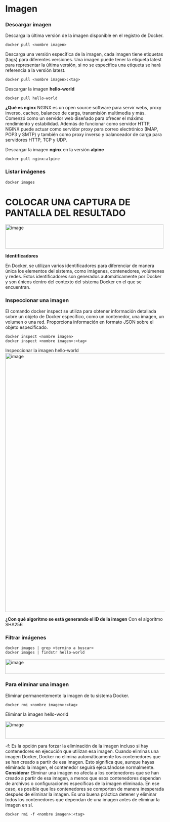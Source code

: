 # Imagen
### Descargar imagen
Descarga la última versión de la imagen disponible en el registro de Docker.

```
docker pull <nombre imagen> 
```

Descarga una versión específica de la imagen, cada imagen tiene etiquetas (tags) para diferentes versiones.
Una imagen puede tener la etiqueta latest para representar la última versión, si no se especifica una etiqueta se hará referencia a la versión latest.

```
docker pull <nombre imagen>:<tag>
```

Descargar la imagen **hello-world**
```
docker pull hello-world
```

**¿Qué es nginx**
NGINX es un open source software para servir webs, proxy inverso, cacheo, balanceo de carga, transmisión multimedia y más. Comenzó como un servidor web diseñado para ofrecer el máximo rendimiento y estabilidad. Además de funcionar como servidor HTTP, NGINX puede actuar como servidor proxy para correo electrónico (IMAP, POP3 y SMTP) y también como proxy inverso y balanceador de carga para servidores HTTP, TCP y UDP. 

Descargar la imagen  **nginx** en la versión **alpine**
```
docker pull nginx:alpine
```


### Listar imágenes

```
docker images
```

# COLOCAR UNA CAPTURA DE PANTALLA DEL RESULTADO 
<img width="500" height="77" alt="image" src="https://github.com/user-attachments/assets/7cc44241-fa85-429d-b09e-5c18da2f9173" />

**Identificadores**

En Docker, se utilizan varios identificadores para diferenciar de manera única los elementos del sistema, como imágenes, contenedores, volúmenes y redes. Estos identificadores son generados automáticamente por Docker y son únicos dentro del contexto del sistema Docker en el que se encuentran. 

### Inspeccionar una imagen
El comando docker inspect se utiliza para obtener información detallada sobre un objeto de Docker específico, como un contenedor, una imagen, un volumen o una red.  Proporciona información en formato JSON sobre el objeto especificado.

```
docker inspect <nombre imagen>
docker inspect <nombre imagen>:<tag>
```

Inspeccionar la imagen hello-world 
<img width="787" height="819" alt="image" src="https://github.com/user-attachments/assets/6e76b816-7488-4969-82b3-3975a2d677c0" />


**¿Con qué algoritmo se está generando el ID de la imagen**
Con el algoritmo SHA256

### Filtrar imágenes

```
docker images | grep <termino a buscar>
docker images | findstr hello-world

```
<img width="513" height="47" alt="image" src="https://github.com/user-attachments/assets/a38b04c1-6405-40eb-8adb-01d5a083f12c" />

### Para eliminar una imagen
Eliminar permanentemente la imagen de tu sistema Docker.

```
docker rmi <nombre imagen>:<tag>
```

Eliminar la imagen hello-world 

<img width="652" height="55" alt="image" src="https://github.com/user-attachments/assets/dfcf616b-936c-4ca2-9955-95e417f36c97" />


-f: Es la opción para forzar la eliminación de la imagen incluso si hay contenedores en ejecución que utilizan esa imagen.
Cuando eliminas una imagen Docker, Docker no elimina automáticamente los contenedores que se han creado a partir de esa imagen. Esto significa que, aunque hayas eliminado la imagen, el contenedor seguirá ejecutándose normalmente.  
**Considerar**
Eliminar una imagen no afecta a los contenedores que se han creado a partir de esa imagen, a menos que esos contenedores dependan de archivos o configuraciones específicas de la imagen eliminada. En ese caso, es posible que los contenedores se comporten de manera inesperada después de eliminar la imagen.
Es una buena práctica detener y eliminar todos los contenedores que dependan de una imagen antes de eliminar la imagen en sí.

```
docker rmi -f <nombre imagen>:<tag>
```
